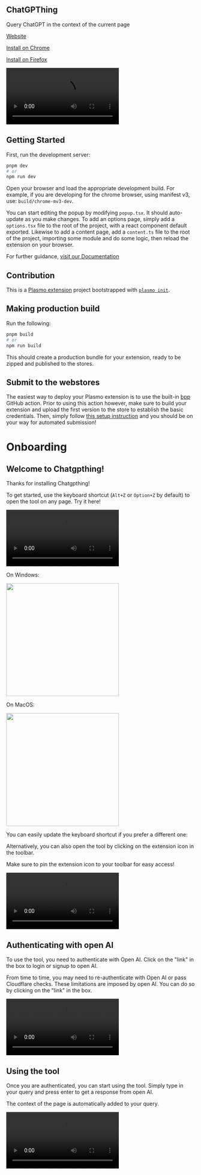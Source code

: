 ## ChatGPThing

Query ChatGPT in the context of the current page

[Website](https://browser-apps.vercel.app/chatgpthing&utm_source=github-repo)

[Install on Chrome](https://chrome.google.com/webstore/detail/chatgpthing/amiibkaljanlkpjljhlkgjdfemgkklbo?hl=en&authuser=0&utm_source=github-repo)

[Install on Firefox](https://addons.mozilla.org/en-US/firefox/addon/chatgpthing/?utm_source=github-repo)

<video src="https://user-images.githubusercontent.com/5072452/216819491-ae457647-6465-4fb8-864c-193a92dc1b48.mp4"></video>

## Getting Started

First, run the development server:

```bash
pnpm dev
# or
npm run dev
```

Open your browser and load the appropriate development build. For example, if you are developing for the chrome browser, using manifest v3, use: `build/chrome-mv3-dev`.

You can start editing the popup by modifying `popup.tsx`. It should auto-update as you make changes. To add an options page, simply add a `options.tsx` file to the root of the project, with a react component default exported. Likewise to add a content page, add a `content.ts` file to the root of the project, importing some module and do some logic, then reload the extension on your browser.

For further guidance, [visit our Documentation](https://docs.plasmo.com/)

## Contribution

This is a [Plasmo extension](https://docs.plasmo.com/) project bootstrapped with [`plasmo init`](https://www.npmjs.com/package/plasmo).

## Making production build

Run the following:

```bash
pnpm build
# or
npm run build
```

This should create a production bundle for your extension, ready to be zipped and published to the stores.

## Submit to the webstores

The easiest way to deploy your Plasmo extension is to use the built-in [bpp](https://bpp.browser.market) GitHub action. Prior to using this action however, make sure to build your extension and upload the first version to the store to establish the basic credentials. Then, simply follow [this setup instruction](https://docs.plasmo.com/framework/workflows/submit) and you should be on your way for automated submission!

# Onboarding

## Welcome to Chatgpthing!

Thanks for installing Chatgpthing!

To get started, use the keyboard shortcut (`Alt+Z` or `Option+Z` by default) to open the tool on any page. Try it here!

<video src="https://user-images.githubusercontent.com/5072452/219022533-3c5f9465-b917-4347-8592-72e4cb7e997d.mov"></video>

On Windows:

<img src="https://user-images.githubusercontent.com/5072452/219045602-4d27db69-d076-43bc-a4d5-3e79dc5800d1.png" width="300" >

On MacOS:

<img src="https://user-images.githubusercontent.com/5072452/219045612-1868cca5-d885-4c25-8bfb-bab403a4562a.png" width="300" >

You can easily update the keyboard shortcut if you prefer a different one:

<vidoe src="https://user-images.githubusercontent.com/5072452/219024453-9bdcb212-8478-446e-bf53-de3badf7aa09.mov"></video>

Alternatively, you can also open the tool by clicking on the extension icon in the toolbar.

Make sure to pin the extension icon to your toolbar for easy access!

<video src="https://user-images.githubusercontent.com/5072452/219022968-0c6c4905-cc56-4644-b7b0-3644dbdc6bd4.mov"></video>

## Authenticating with open AI

To use the tool, you need to authenticate with Open AI. Click on the "link" in the box to login or signup to open AI.

From time to time, you may need to re-authenticate with Open AI or pass Cloudflare checks. These limitations are imposed by open AI.
You can do so by clicking on the "link" in the box.

<video src="https://user-images.githubusercontent.com/5072452/219024106-0180bd07-ad04-40bf-8263-2c35e4259082.mov"></video>

## Using the tool

Once you are authenticated, you can start using the tool. Simply type in your query and press enter to get a response from open AI.

The context of the page is automatically added to your query.

<video src="https://user-images.githubusercontent.com/5072452/219024899-9307e8ff-63bd-4590-ade1-49c4a1129a52.mov"></video>
